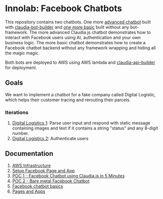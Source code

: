 # Innolab: Facebook Chatbots

This repository contains two chatbots. One more [advanced chatbot](./claudia_bot/README.md) built with [claudia-bot-builder](https://github.com/claudiajs/claudia-bot-builder) and [one more basic](./bare-metal_bot/README.md) built without any bot-framework.
The more advanced Claudia.js chatbot demonstrates how to interact with Facebook users using AI, authentication and your own business logic. The more basic chatbot demonstrates how to create a Facebook chatbot backend without any framework wrapping and hiding all the magic magic.

Both bots are deployed to AWS using AWS lambda and [claudia-api-builder](https://github.com/claudiajs/claudia-api-builder) for deployment.

## Goals

We want to implement a chatbot for a fake company called Digital Logistic, which helps their customer tracing and rerouting their parcels.

### Iterations

1. [Digital Logistics 1](./digital_logistics_01): Parse user input and respond with static message containing images and text if it contains a string "status" and any 8-digit number.
2. [Digital Logistics 2](./digital_logistics_02): Authenticate users

## Documentation

1. [AWS Infrastructure](docs/aws_infrastructure)
2. [Setup Facebook Page and App](docs/setup_facebook)
3. [POC 1 - Facebook Chatbot using Claudia.js in 5 Minutes](docs/facebook_chatbot_with_claudia_js_in_five_minutes)
4. [POC 2 - Bare metal Facebook Chatbot](docs/bare_metal)
5. [Facebook chatbot basics](docs/fb_chatbot_basics)
6. [Pages and Apps](docs/pages_and_apps)
